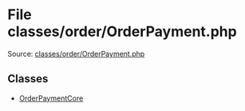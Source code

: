 File classes/order/OrderPayment.php
=========

Source: [classes/order/OrderPayment.php](https://github.com/PrestaShop/PrestaShop/blob/1.5.5.0/classes/order/OrderPayment.php)


Classes
-------

* [OrderPaymentCore](class.OrderPaymentCore.md)

